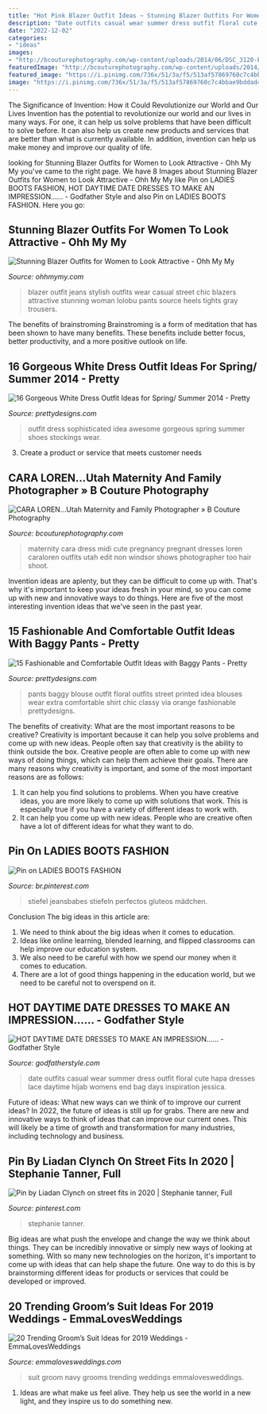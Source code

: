 ```yaml
---
title: "Hot Pink Blazer Outfit Ideas ~ Stunning Blazer Outfits For Women To Look Attractive"
description: "Date outfits casual wear summer dress outfit floral cute hapa dresses lace daytime hijab womens end bag days inspiration jessica"
date: "2022-12-02"
categories:
- "ideas"
images:
- "http://bcouturephotography.com/wp-content/uploads/2014/06/DSC_3120-Edit.jpg"
featuredImage: "http://bcouturephotography.com/wp-content/uploads/2014/06/DSC_3120-Edit.jpg"
featured_image: "https://i.pinimg.com/736x/51/3a/f5/513af57869760c7c4bbae9bddad4ea5e.jpg"
image: "https://i.pinimg.com/736x/51/3a/f5/513af57869760c7c4bbae9bddad4ea5e.jpg"
---
```



The Significance of Invention: How it Could Revolutionize our World and Our Lives
Invention has the potential to revolutionize our world and our lives in many ways. For one, it can help us solve problems that have been difficult to solve before. It can also help us create new products and services that are better than what is currently available. In addition, invention can help us make money and improve our quality of life.

	

		
looking for Stunning Blazer Outfits for Women to Look Attractive - Ohh My My you've came to the right page. We have 8 Images about Stunning Blazer Outfits for Women to Look Attractive - Ohh My My like Pin on LADIES BOOTS FASHION, HOT DAYTIME DATE DRESSES TO MAKE AN IMPRESSION...... - Godfather Style and also Pin on LADIES BOOTS FASHION. Here you go:
		
    
## Stunning Blazer Outfits For Women To Look Attractive - Ohh My My

<img loading=lazy src="http://ohhmymy.com/wp-content/uploads/2015/09/Outfit-Ideas-With-Blazer-1.jpg" onerror="this.onerror=null;this.src='https://tse2.mm.bing.net/th?id=OIP.ILACgOBIRVxf2P8XurVlGgHaLL&amp;pid=15.1';" alt="Stunning Blazer Outfits for Women to Look Attractive - Ohh My My">

_Source: ohhmymy.com_

>blazer outfit jeans stylish outfits wear casual street chic blazers attractive stunning woman lolobu pants source heels tights gray trousers. 

	

The benefits of brainstroming
Brainstroming is a form of meditation that has been shown to have many benefits. These benefits include better focus, better productivity, and a more positive outlook on life.

    
## 16 Gorgeous White Dress Outfit Ideas For Spring/ Summer 2014 - Pretty

<img loading=lazy src="http://www.prettydesigns.com/wp-content/uploads/2014/05/Sophisticated-White-Dress-Outfit-Idea.jpg" onerror="this.onerror=null;this.src='https://tse4.mm.bing.net/th?id=OIP.r9bXcsGfsZdU5-c7uvMUsAHaLG&amp;pid=15.1';" alt="16 Gorgeous White Dress Outfit Ideas for Spring/ Summer 2014 - Pretty">

_Source: prettydesigns.com_

>outfit dress sophisticated idea awesome gorgeous spring summer shoes stockings wear. 

	

3. Create a product or service that meets customer needs

    
## CARA LOREN…Utah Maternity And Family Photographer » B Couture Photography

<img loading=lazy src="http://bcouturephotography.com/wp-content/uploads/2014/06/DSC_3120-Edit.jpg" onerror="this.onerror=null;this.src='https://tse2.mm.bing.net/th?id=OIP.Fr5i2J_rFmcVnxu5PNDGqgHaLI&amp;pid=15.1';" alt="CARA LOREN…Utah Maternity and Family Photographer » B Couture Photography">

_Source: bcouturephotography.com_

>maternity cara dress midi cute pregnancy pregnant dresses loren caraloren outfits utah edit non windsor shows photographer too hair shoot. 

	

Invention ideas are aplenty, but they can be difficult to come up with. That's why it's important to keep your ideas fresh in your mind, so you can come up with new and innovative ways to do things. Here are five of the most interesting invention ideas that we've seen in the past year.

    
## 15 Fashionable And Comfortable Outfit Ideas With Baggy Pants - Pretty

<img loading=lazy src="http://www.prettydesigns.com/wp-content/uploads/2014/07/Floral-Printed-Top-and-Black-Baggy-Pants-Outfit.jpg" onerror="this.onerror=null;this.src='https://tse2.mm.bing.net/th?id=OIP.Tw8j6ID4OO2P9uP-M3ItTgHaK2&amp;pid=15.1';" alt="15 Fashionable and Comfortable Outfit Ideas with Baggy Pants - Pretty">

_Source: prettydesigns.com_

>pants baggy blouse outfit floral outfits street printed idea blouses wear extra comfortable shirt chic classy via orange fashionable prettydesigns. 

	

The benefits of creativity: What are the most important reasons to be creative?
Creativity is important because it can help you solve problems and come up with new ideas. People often say that creativity is the ability to think outside the box. Creative people are often able to come up with new ways of doing things, which can help them achieve their goals. There are many reasons why creativity is important, and some of the most important reasons are as follows: 
1) It can help you find solutions to problems. When you have creative ideas, you are more likely to come up with solutions that work. This is especially true if you have a variety of different ideas to work with. 
2) It can help you come up with new ideas. People who are creative often have a lot of different ideas for what they want to do.

    
## Pin On LADIES BOOTS FASHION

<img loading=lazy src="https://i.pinimg.com/736x/ef/33/9b/ef339be3f817e55ee6fa3ea899699079.jpg" onerror="this.onerror=null;this.src='https://tse4.mm.bing.net/th?id=OIP.gi1a6FpupfnlnO8ZerNMvwHaOk&amp;pid=15.1';" alt="Pin on LADIES BOOTS FASHION">

_Source: br.pinterest.com_

>stiefel jeansbabes stiefeln perfectos gluteos mädchen. 

	

Conclusion
The big ideas in this article are:
1. We need to think about the big ideas when it comes to education.
2. Ideas like online learning, blended learning, and flipped classrooms can help improve our education system.
3. We also need to be careful with how we spend our money when it comes to education.
4. There are a lot of good things happening in the education world, but we need to be careful not to overspend on it.

    
## HOT DAYTIME DATE DRESSES TO MAKE AN IMPRESSION...... - Godfather Style

<img loading=lazy src="https://godfatherstyle.com/wp-content/uploads/2015/10/Lovely-day-Time-Date-Outfits-11.jpg" onerror="this.onerror=null;this.src='https://tse3.mm.bing.net/th?id=OIP.38-6D8MMwLxuEIEzSuJqwwHaLK&amp;pid=15.1';" alt="HOT DAYTIME DATE DRESSES TO MAKE AN IMPRESSION...... - Godfather Style">

_Source: godfatherstyle.com_

>date outfits casual wear summer dress outfit floral cute hapa dresses lace daytime hijab womens end bag days inspiration jessica. 

	

Future of ideas: What new ways can we think of to improve our current ideas?
In 2022, the future of ideas is still up for grabs. There are new and innovative ways to think of ideas that can improve our current ones. This will likely be a time of growth and transformation for many industries, including technology and business.

    
## Pin By Liadan Clynch On Street Fits In 2020 | Stephanie Tanner, Full

<img loading=lazy src="https://i.pinimg.com/736x/51/3a/f5/513af57869760c7c4bbae9bddad4ea5e.jpg" onerror="this.onerror=null;this.src='https://tse3.mm.bing.net/th?id=OIP.iT-7UaTBDw6iJ29hb0bZVwHaJ8&amp;pid=15.1';" alt="Pin by Liadan Clynch on street fits in 2020 | Stephanie tanner, Full">

_Source: pinterest.com_

>stephanie tanner. 

	

Big ideas are what push the envelope and change the way we think about things. They can be incredibly innovative or simply new ways of looking at something. With so many new technologies on the horizon, it's important to come up with ideas that can help shape the future. One way to do this is by brainstorming different ideas for products or services that could be developed or improved.

    
## 20 Trending Groom’s Suit Ideas For 2019 Weddings - EmmaLovesWeddings

<img loading=lazy src="https://emmalovesweddings.com/wp-content/uploads/2018/09/navy-blue-groom-suit-wedding-ideas.jpg" onerror="this.onerror=null;this.src='https://tse4.mm.bing.net/th?id=OIP.dpjUCMIlMlwyru3rUc6vKAHaLH&amp;pid=15.1';" alt="20 Trending Groom’s Suit Ideas for 2019 Weddings - EmmaLovesWeddings">

_Source: emmalovesweddings.com_

>suit groom navy grooms trending weddings emmalovesweddings. 

	

1. Ideas are what make us feel alive. They help us see the world in a new light, and they inspire us to do something new.

